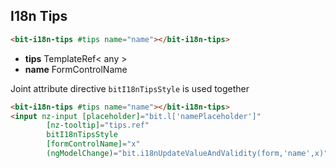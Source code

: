 ## I18n Tips

```html
<bit-i18n-tips #tips name="name"></bit-i18n-tips>
```

- **tips** TemplateRef< any >
- **name** FormControlName

Joint attribute directive `bitI18nTipsStyle` is used together

```html
<bit-i18n-tips #tips name="name"></bit-i18n-tips>
<input nz-input [placeholder]="bit.l['namePlaceholder']"
        [nz-tooltip]="tips.ref"
        bitI18nTipsStyle
        [formControlName]="x"
        (ngModelChange)="bit.i18nUpdateValueAndValidity(form,'name',x)"/>
```